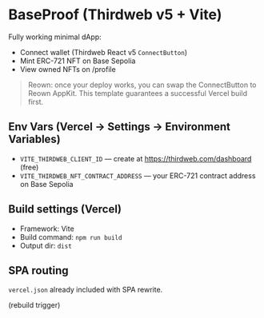 # BaseProof (Thirdweb v5 + Vite)

Fully working minimal dApp:
- Connect wallet (Thirdweb React v5 `ConnectButton`)
- Mint ERC-721 NFT on Base Sepolia
- View owned NFTs on /profile

> Reown: once your deploy works, you can swap the ConnectButton to Reown AppKit. This template guarantees a successful Vercel build first.

## Env Vars (Vercel → Settings → Environment Variables)
- `VITE_THIRDWEB_CLIENT_ID` — create at https://thirdweb.com/dashboard (free)
- `VITE_THIRDWEB_NFT_CONTRACT_ADDRESS` — your ERC-721 contract address on Base Sepolia

## Build settings (Vercel)
- Framework: Vite
- Build command: `npm run build`
- Output dir: `dist`

## SPA routing
`vercel.json` already included with SPA rewrite.

(rebuild trigger)
